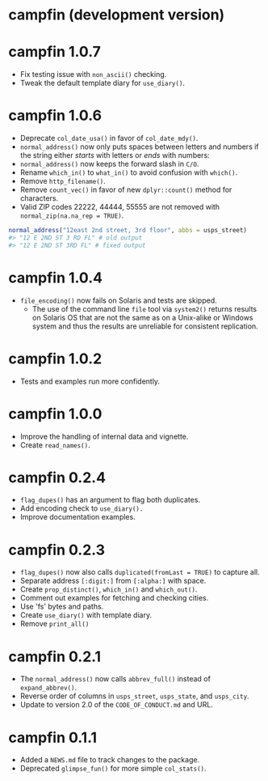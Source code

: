 # campfin (development version)

# campfin 1.0.7

* Fix testing issue with `non_ascii()` checking.
* Tweak the default template diary for `use_diary()`.

# campfin 1.0.6

* Deprecate `col_date_usa()` in favor of `col_date_mdy()`.
* `normal_address()` now only puts spaces between letters and numbers if the
  string either _starts_ with letters or _ends_ with numbers:
* `normal_address()` now keeps the forward slash in `C/O`.
* Rename `which_in()` to `what_in()` to avoid confusion with `which()`.
* Remove `http_filename()`.
* Remove `count_vec()` in favor of new `dplyr::count()` method for characters.
* Valid ZIP codes 22222, 44444, 55555 are not removed with
  `normal_zip(na.na_rep = TRUE)`.

``` r
normal_address("12east 2nd street, 3rd floor", abbs = usps_street)
#> "12 E 2ND ST 3 RD FL" # old output
#> "12 E 2ND ST 3RD FL" # fixed output
```

# campfin 1.0.4

* `file_encoding()` now fails on Solaris and tests are skipped.
    * The use of the command line `file` tool via `system2()` returns results
    on Solaris OS that are not the same as on a Unix-alike or Windows system
    and thus the results are unreliable for consistent replication.

# campfin 1.0.2

* Tests and examples run more confidently.

# campfin 1.0.0

* Improve the handling of internal data and vignette.
* Create `read_names()`.

# campfin 0.2.4

* `flag_dupes()` has an argument to flag both duplicates.
* Add encoding check to `use_diary().`
* Improve documentation examples.

# campfin 0.2.3

* `flag_dupes()` now also calls `duplicated(fromLast = TRUE)` to capture all.
* Separate address `[:digit:]` from `[:alpha:]` with space.
* Create `prop_distinct()`, `which_in()` and `which_out()`.
* Comment out examples for fetching and checking cities.
* Use 'fs' bytes and paths.
* Create `use_diary()` with template diary.
* Remove `print_all()`

# campfin 0.2.1

* The `normal_address()` now calls `abbrev_full()` instead of `expand_abbrev()`.
* Reverse order of columns in `usps_street`, `usps_state`, and `usps_city`.
* Update to version 2.0 of the `CODE_OF_CONDUCT.md` and URL.

# campfin 0.1.1

* Added a `NEWS.md` file to track changes to the package.
* Deprecated `glimpse_fun()` for more simple `col_stats()`.
